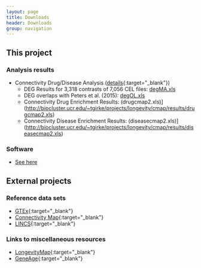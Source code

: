 ```yaml
---
layout: page
title: Downloads
header: Downloads
group: navigation
---
```


## This project

### Analysis results 

* Connectivity Drug/Disease Analysis ([details](https://htmlpreview.github.io/?https://github.com/tgirke/longevityTools/blob/master/vignettes/longevityTools.html){:target="_blank"})
    * DEG Results for 3,318 contrasts of 7,056 CEL files: [degMA.xls](http://biocluster.ucr.edu/~tgirke/projects/longevity/cmap/results/degMA.xls)
    * DEG overlaps with Peters et al. (2015): [degOL.xls](http://biocluster.ucr.edu/~tgirke/projects/longevity/cmap/results/degMA.xls)
    * Connectivity Drug Enrichment Results: (drugcmap2.xls)](http://biocluster.ucr.edu/~tgirke/projects/longevity/cmap/results/drugcmap2.xls)
    * Connectivity Disease Enrichment Results: (diseasecmap2.xls)](http://biocluster.ucr.edu/~tgirke/projects/longevity/cmap/results/diseasecmap2.xls)

### Software

* [See here](http://www.longevitygenomics.org/software/)

## External projects

### Reference data sets

* [GTEx](http://www.gtexportal.org/home/){:target="_blank"}
* [Connectivity Map](https://www.broadinstitute.org/cmap/){:target="_blank"}
* [LINCS](http://www.lincsproject.org/data/){:target="_blank"}

### Links to miscellaneous resources

* [LongevityMap](http://genomics.senescence.info/longevity){:target="_blank"}
* [GeneAge](http://genomics.senescence.info/genes/){:target="_blank"}
